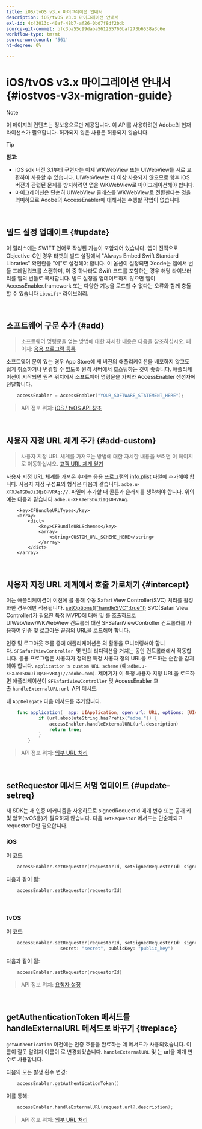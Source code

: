 ```yaml
---
title: iOS/tvOS v3.x 마이그레이션 안내서
description: iOS/tvOS v3.x 마이그레이션 안내서
exl-id: 4c43013c-40af-48b7-af26-0bd7f8df2bdb
source-git-commit: bfc3ba55c99daba561255760baf273b6538a3c6e
workflow-type: tm+mt
source-wordcount: '561'
ht-degree: 0%

---
```


# iOS/tvOS v3.x 마이그레이션 안내서 {#iostvos-v3x-migration-guide}

>[!NOTE]
>
>이 페이지의 컨텐츠는 정보용으로만 제공됩니다. 이 API를 사용하려면 Adobe의 현재 라이선스가 필요합니다. 허가되지 않은 사용은 허용되지 않습니다.

>[!TIP]
> 
> **참고:**
>
> - iOS sdk 버전 3.1부터 구현자는 이제 WKWebView 또는 UIWebView를 서로 교환하여 사용할 수 있습니다. UIWebView는 더 이상 사용되지 않으므로 향후 iOS 버전과 관련된 문제를 방지하려면 앱을 WKWebView로 마이그레이션해야 합니다.
> - 마이그레이션은 단순히 UIWebView 클래스를 WKWebView로 전환한다는 것을 의미하므로 Adobe의 AccessEnabler에 대해서는 수행할 작업이 없습니다.


</br>

## 빌드 설정 업데이트 {#update}

이 릴리스에는 SWIFT 언어로 작성된 기능이 포함되어 있습니다. 앱이 전적으로 Objective-C인 경우 타겟의 빌드 설정에서 &quot;Always Embed Swift Standard Libraries&quot; 확인란을 &quot;예&quot;로 설정해야 합니다. 이 옵션이 설정되면 Xcode는 앱에서 번들 프레임워크를 스캔하며, 이 중 하나라도 Swift 코드를 포함하는 경우 해당 라이브러리를 앱의 번들로 복사합니다. 빌드 설정을 업데이트하지 않으면 앱이 AccessEnabler.framework 또는 다양한 기능을 로드할 수 없다는 오류와 함께 충돌할 수 있습니다 `ibswift*` 라이브러리.

</br>

## 소프트웨어 구문 추가 {#add}

> 소프트웨어 명령문을 얻는 방법에 대한 자세한 내용은 다음을 참조하십시오.
> 페이지:
> [응용 프로그램 등록](/help/authentication/iostvos-application-registration.md)

소프트웨어 문이 있는 경우 App Store에 새 버전의 애플리케이션을 배포하지 않고도 쉽게 취소하거나 변경할 수 있도록 원격 서버에서 호스팅하는 것이 좋습니다. 애플리케이션이 시작되면 원격 위치에서 소프트웨어 명령문을 가져와 AccessEnabler 생성자에 전달합니다.

```swift
    accessEnabler = AccessEnabler("YOUR_SOFTWARE_STATEMENT_HERE");
```

> API 정보 위치: [iOS / tvOS API 참조](/help/authentication/iostvos-sdk-api-reference.md)

</br>

## 사용자 지정 URL 체계 추가 {#add-custom}

> 사용자 지정 URL 체계를 가져오는 방법에 대한 자세한 내용을 보려면 이 페이지로 이동하십시오. [고객 URL 체계 얻기](/help/authentication/iostvos-application-registration.md)

사용자 지정 URL 체계를 가져온 후에는 응용 프로그램의 info.plist 파일에 추가해야 합니다. 사용자 지정 구성표의 형식은 다음과 같습니다. `adbe.u-XFXJeTSDuJiIQs0HVRAg://`. 파일에 추가할 때 콜론과 슬래시를 생략해야 합니다. 위의 예는 다음과 같습니다 `adbe.u-XFXJeTSDuJiIQs0HVRAg`.

```plist
    <key>CFBundleURLTypes</key>
    <array>
        <dict>
            <key>CFBundleURLSchemes</key>
            <array>
                <string>CUSTOM_URL_SCHEME_HERE</string>
            </array>
        </dict>
    </array>
```

</br>

## 사용자 지정 URL 체계에서 호출 가로채기 {#intercept}

이는 애플리케이션이 이전에 를 통해 수동 Safari View Controller(SVC) 처리를 활성화한 경우에만 적용됩니다. [setOptions(\[&quot;handleSVC&quot;:true&quot;\])](/help/authentication/iostvos-sdk-api-reference.md) SVC(Safari View Controller)가 필요한 특정 MVPD에 대해 및 를 호출하므로 UIWebView/WKWebView 컨트롤러 대신 SFSafariViewController 컨트롤러를 사용하여 인증 및 로그아웃 끝점의 URL을 로드해야 합니다.

인증 및 로그아웃 흐름 중에 애플리케이션은 의 활동을 모니터링해야 합니다. `SFSafariViewController `몇 번의 리디렉션을 거치는 동안 컨트롤러에서 작동합니다. 응용 프로그램은 사용자가 정의한 특정 사용자 정의 URL을 로드하는 순간을 감지해야 합니다. `application's custom URL scheme` (예:`adbe.u-XFXJeTSDuJiIQs0HVRAg://adobe.com)`. 제어기가 이 특정 사용자 지정 URL을 로드하면 애플리케이션이 `SFSafariViewController` 및 AccessEnabler 호출 `handleExternalURL:url `API 메서드.

내 `AppDelegate` 다음 메서드를 추가합니다.

```swift
    func application(_ app: UIApplication, open url: URL, options: [UIApplicationOpenURLOptionsKey: Any]) -> Bool {
            if (url.absoluteString.hasPrefix("adbe.")) {
                accessEnabler.handleExternalURL(url.description)
                return true;
            } 
        }
```

> API 정보 위치: [외부 URL 처리](/help/authentication/iostvos-sdk-api-reference.md)

</br>

## setRequestor 메서드 서명 업데이트 {#update-setreq}

새 SDK는 새 인증 메커니즘을 사용하므로 signedRequestId 매개 변수 또는 공개 키 및 암호(tvOS용)가 필요하지 않습니다. 다음 `setRequestor` 메서드는 단순화되고 requestorID만 필요합니다.

### iOS

이 코드:

```swift
    accessEnabler.setRequestor(requestorId, setSignedRequestorId: signedRequestorId)
```

다음과 같이 됨:

```swift
    accessEnabler.setRequestor(requestorId)
```

</br>

### tvOS

이 코드:

```swift
    accessEnabler.setRequestor(requestorId, setSignedRequestorId: signedRequestorId,
                    secret: "secret", publicKey: "public_key")
```

다음과 같이 됨:

```swift
    accessEnabler.setRequestor(requestorId)
```

> API 정보 위치: [요청자 설정](/help/authentication/iostvos-sdk-api-reference.md)

</br>

## getAuthenticationToken 메서드를 handleExternalURL 메서드로 바꾸기 {#replace}

`getAuthentication` 이전에는 인증 흐름을 완료하는 데 메서드가 사용되었습니다. 이름이 잘못 알려져 이름이 로 변경되었습니다. `handleExternalURL` 및 는 url을 매개 변수로 사용합니다.

다음의 모든 발생 횟수 변경:

```swift
    accessEnabler.getAuthenticationToken()
```

이를 통해:

```swift
    accessEnabler.handleExternalURL(request.url?.description);
```

> API 정보 위치: [외부 URL 처리](/help/authentication/iostvos-sdk-api-reference.md)

